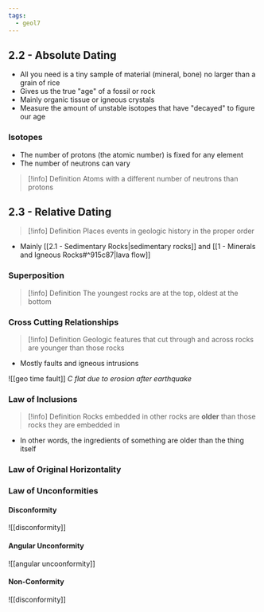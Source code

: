 ```yaml
---
tags:
  - geol7
---
```


## 2.2 - Absolute Dating

* All you need is a tiny sample of material (mineral, bone) no larger than a grain of rice
* Gives us the true "age" of a fossil or rock
* Mainly organic tissue or igneous crystals
* Measure the amount of unstable isotopes that have "decayed" to figure our age
### Isotopes

* The number of protons (the atomic number) is fixed for any element
* The number of neutrons can vary

> [!info] Definition
> Atoms with a different number of neutrons than protons
## 2.3 - Relative Dating

> [!info] Definition
> Places events in geologic history in the proper order

* Mainly [[2.1 - Sedimentary Rocks|sedimentary rocks]] and [[1 - Minerals and Igneous Rocks#^915c87|lava flow]]
### Superposition

> [!info] Definition
> The youngest rocks are at the top, oldest at the bottom

### Cross Cutting Relationships

> [!info] Definition
> Geologic features that cut through and across rocks are younger than those rocks

* Mostly faults and igneous intrusions

![[geo time fault]]
*C flat due to erosion after earthquake*

### Law of Inclusions

> [!info] Definition
> Rocks embedded in other rocks are **older** than those rocks they are embedded in

* In other words, the ingredients of something are older than the thing itself

### Law of Original Horizontality

### Law of Unconformities

#### Disconformity
![[disconformity]]
#### Angular Unconformity
![[angular uncoonformity]]
#### Non-Conformity
![[disconformity]]
